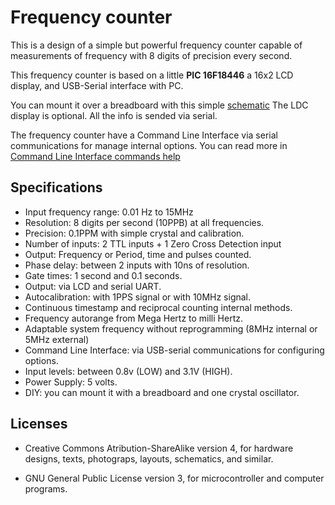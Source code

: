 Frequency counter
=================
This is a design of a simple but powerful frequency counter capable 
of measurements of frequency with 8 digits of precision every second.

This frequency counter is based on a little **PIC 16F18446** a 
16x2 LCD display, and USB-Serial interface with PC.

You can mount it over a breadboard with this simple 
[schematic](pic16f18446/kicad/breadboard/freqcounter_16F18446.pdf)
The LDC display is optional. All the info is sended via serial.


The frequency counter have a Command Line Interface via serial 
communications for manage internal options. You can read more in 
[Command Line Interface commands help](pic16f18446/docs/commands.md)


Specifications
--------------
* Input frequency range: 0.01 Hz to 15MHz
* Resolution: 8 digits per second (10PPB) at all frequencies.
* Precision: 0.1PPM with simple crystal and calibration.
* Number of inputs: 2 TTL inputs + 1 Zero Cross Detection input
* Output: Frequency or Period, time and pulses counted.
* Phase delay: between 2 inputs with 10ns of resolution.
* Gate times: 1 second and 0.1 seconds.
* Output: via LCD and serial UART.
* Autocalibration: with 1PPS signal or with 10MHz signal.
* Continuous timestamp and reciprocal counting internal methods.
* Frequency autorange from Mega Hertz to milli Hertz.
* Adaptable system frequency without reprogramming (8MHz internal or 5MHz external)
* Command Line Interface: via USB-serial communications for configuring options.
* Input levels: between 0.8v (LOW) and 3.1V (HIGH).
* Power Supply: 5 volts.
* DIY: you can mount it with a breadboard and one crystal oscillator.


Licenses
--------

* Creative Commons Atribution-ShareAlike version 4, for hardware designs,
  texts, photograps, layouts, schematics, and similar.

* GNU General Public License version 3, for microcontroller 
  and computer programs.


